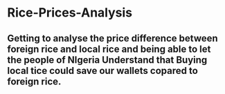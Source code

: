 # Rice-Prices-Analysis
## Getting to analyse the price difference between foreign rice and local rice and being able to let the people of NIgeria Understand that Buying local tice could save our wallets copared to foreign rice.
